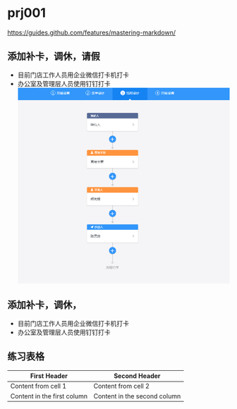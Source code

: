 # prj001
https://guides.github.com/features/mastering-markdown/
## 添加补卡，调休，请假
 - 目前门店工作人员用企业微信打卡机打卡
 - 办公室及管理层人员使用钉钉打卡
 ![img001](img/img001.png)
## 添加补卡，调休，
 - 目前门店工作人员用企业微信打卡机打卡
 - 办公室及管理层人员使用钉钉打卡

## 练习表格
First Header | Second Header
------------ | -------------
Content from cell 1 | Content from cell 2
Content in the first column | Content in the second column
